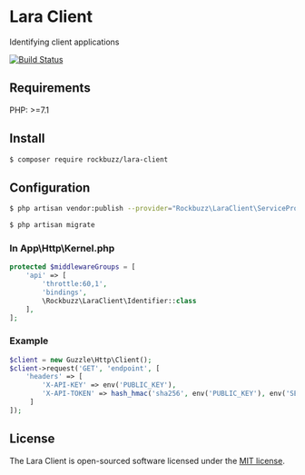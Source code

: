 # Lara Client

Identifying client applications

[![Build Status](https://travis-ci.org/rockbuzz/lara-client.svg?branch=master)](https://travis-ci.org/rockbuzz/lara-client)

## Requirements

PHP: >=7.1

## Install

```bash
$ composer require rockbuzz/lara-client
```

## Configuration
```bash
$ php artisan vendor:publish --provider="Rockbuzz\LaraClient\ServiceProvider"
```
```bash
$ php artisan migrate
```

### In App\Http\Kernel.php
```php
protected $middlewareGroups = [
    'api' => [
        'throttle:60,1',
        'bindings',
        \Rockbuzz\LaraClient\Identifier::class
    ],
];
```
### Example
```php
$client = new Guzzle\Http\Client();
$client->request('GET', 'endpoint', [
    'headers' => [
        'X-API-KEY' => env('PUBLIC_KEY'),
        'X-API-TOKEN' => hash_hmac('sha256', env('PUBLIC_KEY'), env('SECRET_KEY')),
     ]
]);

```

## License

The Lara Client is open-sourced software licensed under the [MIT license](https://opensource.org/licenses/MIT).